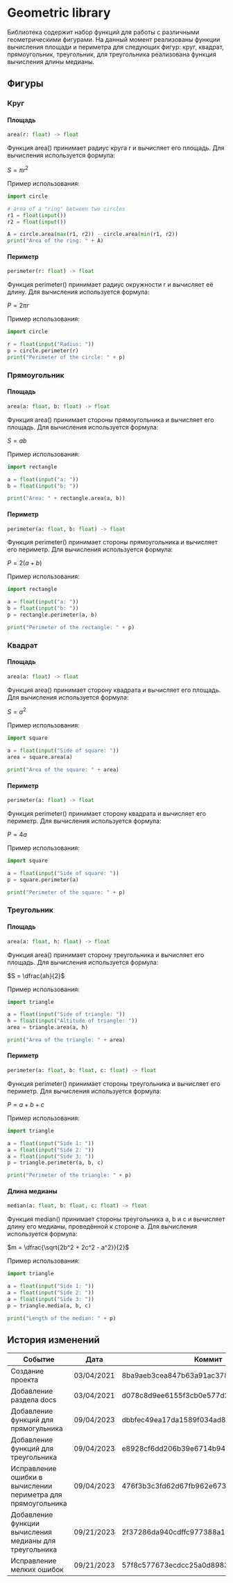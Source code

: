 # Geometric library
Библиотека содержит набор функций для работы с различными геометрическими фигурами. На данный момент реализованы функции вычисления площади и периметра для следующих фигур: круг, квадрат, прямоугольник, треугольник, для треугольника реализована функция вычисления длины медианы.

## Фигуры

### Круг
#### Площадь
```python
area(r: float) -> float
```
Функция area() принимает радиус круга r и вычисляет его площадь.
Для вычисления используется формула:

$S = πr^2$

Пример использования:
```python
import circle

# area of a "ring" between two circles
r1 = float(input())
r2 = float(input())

A = circle.area(max(r1, r2)) - circle.area(min(r1, r2))
print("Area of the ring: " + A)
```
#### Периметр
```python
perimeter(r: float) -> float
```
Функция perimeter() принимает радиус окружности r и вычисляет её длину.
Для вычисления используется формула:

$P = 2πr$

Пример использования:
```python
import circle

r = float(input("Radius: "))
p = circle.perimeter(r)
print("Perimeter of the circle: " + p)
```

### Прямоугольник
#### Площадь
```python
area(a: float, b: float) -> float
```
Функция area() принимает стороны прямоугольника и вычисляет его площадь.
Для вычисления используется формула:

$S = ab$

Пример использования:
```python
import rectangle

a = float(input("a: "))
b = float(input("b: "))

print("Area: " + rectangle.area(a, b))
```

#### Периметр
```python
perimeter(a: float, b: float) -> float
```
Функция perimeter() принимает стороны прямоугольника и вычисляет его периметр.
Для вычисления используется формула:

$P = 2(a+b)$

Пример использования:
```python
import rectangle

a = float(input("a: "))
b = float(input("b: "))
p = rectangle.perimeter(a, b)

print("Perimeter of the rectangle: " + p)
```

### Квадрат
#### Площадь
```python
area(a: float) -> float
```
Функция area() принимает сторону квадрата и вычисляет его площадь.
Для вычисления используется формула:

$S = a^2$

Пример использования:
```python
import square

a = float(input("Side of square: "))
area = square.area(a)

print("Area of the square: " + area)
```
#### Периметр
```python
perimeter(a: float) -> float
```
Функция perimeter() принимает сторону квадрата и вычисляет его периметр.
Для вычисления используется формула:

$P = 4a$

Пример использования:
```python
import square

a = float(input("Side of square: "))
p = square.perimeter(a)

print("Perimeter of the square: " + p)
```

### Треугольник
#### Площадь
```python
area(a: float, h: float) -> float
```
Функция area() принимает сторону треугольника и вычисляет его площадь.
Для вычисления используется формула:

$S = \dfrac{ah}{2}$

Пример использования:
```python
import triangle

a = float(input("Side of triangle: "))
h = float(input("Altitude of triangle: "))
area = triangle.area(a, h)

print("Area of the triangle: " + area)
```

#### Периметр
```python
perimeter(a: float, b: float, c: float) -> float
```
Функция perimeter() принимает стороны треугольника и вычисляет его периметр.
Для вычисления используется формула:

$P = a + b + c$

Пример использования:
```python
import triangle

a = float(input("Side 1: "))
a = float(input("Side 2: "))
a = float(input("Side 3: "))
p = triangle.perimeter(a, b, c)

print("Perimeter of the triangle: " + p)
```

#### Длина медианы
```python
median(a: float, b: float, c: float) -> float
```
Функция median() принимает стороны треугольника a, b и c и вычисляет длину его медианы, проведённой к стороне a.
Для вычисления используется формула:

$m = \dfrac{\sqrt{2b^2 + 2c^2 - a^2}}{2}$

Пример использования:
```python
import triangle

a = float(input("Side 1: "))
a = float(input("Side 2: "))
a = float(input("Side 3: "))
p = triangle.media(a, b, c)

print("Length of the median: " + p)
```

## История изменений

|Событие                                                     |Дата      |Коммит                                  |
|------------------------------------------------------------|----------|----------------------------------------|
|Создание проекта                                            |03/04/2021|8ba9aeb3cea847b63a91ac378a2a6db758682460|
|Добавление раздела docs                                     |03/04/2021|d078c8d9ee6155f3cb0e577d28d337b791de28e2|
|Добавление функций для прямогульника                        |09/04/2023|dbbfec49ea17da1589f034ad8dc03418a807fa16|
|Добавление функций для треугольника                         |09/04/2023|e8928cf6dd206b39e6714b9496144df8f8322b4c|
|Исправление ошибки в вычислении периметра для прямоугольника|09/04/2023|476f3b3c3fd62d67fb962e673bfd53761d0e4192|
|Добавление функции вычисления медианы для треугольника      |09/21/2023|2f37286da940cdffc977388a1461f25603d97546|
|Исправление мелких ошибок                                   |09/21/2023|57f8c577673ecdcc25a0d8983800237c6ca15f40|
